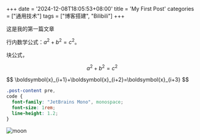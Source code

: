 +++
date = '2024-12-08T18:05:53+08:00'
title = 'My First Post'
categories = ["通用技术"]
tags = ["博客搭建", "Bilibili"]
+++

这是我的第一篇文章





行内数学公式：$a^2 + b^2 = c^2$。

块公式，

$$
a^2 + b^2 = c^2
$$

<div>
$$
\boldsymbol{x}_{i+1}+\boldsymbol{x}_{i+2}=\boldsymbol{x}_{i+3}
$$
</div>


```css
.post-content pre,
code {
  font-family: "JetBrains Mono", monospace;
  font-size: 1rem;
  line-height: 1.2;
}

```

![moon](/Users/weibin/Downloads/picture/moon.jpg)
